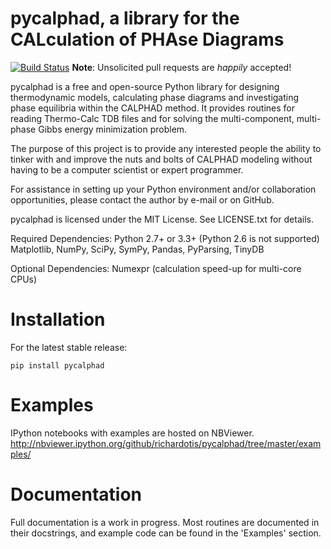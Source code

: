 pycalphad, a library for the CALculation of PHAse Diagrams
==========================================================
[![Build Status](https://travis-ci.org/richardotis/pycalphad.svg?branch=master)](https://travis-ci.org/richardotis/pycalphad)
**Note**: Unsolicited pull requests are _happily_ accepted!

pycalphad is a free and open-source Python library for 
designing thermodynamic models, calculating phase diagrams and 
investigating phase equilibria within the CALPHAD method. It 
provides routines for reading Thermo-Calc TDB files and for
solving the multi-component, multi-phase Gibbs energy
minimization problem.

The purpose of this project is to provide any interested people
the ability to tinker with and improve the nuts and bolts of 
CALPHAD modeling without having to be a computer scientist or 
expert programmer.

For assistance in setting up your Python environment and/or
collaboration opportunities, please contact the author
by e-mail or on GitHub.

pycalphad is licensed under the MIT License.
See LICENSE.txt for details.

Required Dependencies:
Python 2.7+ or 3.3+ (Python 2.6 is not supported)
Matplotlib, NumPy, SciPy, SymPy, Pandas, PyParsing, TinyDB

Optional Dependencies:
Numexpr (calculation speed-up for multi-core CPUs)

Installation
============
For the latest stable release:
```
pip install pycalphad
```

Examples
========
IPython notebooks with examples are hosted on NBViewer.
http://nbviewer.ipython.org/github/richardotis/pycalphad/tree/master/examples/

Documentation
=============
Full documentation is a work in progress. Most routines are documented in
their docstrings, and example code can be found in the 'Examples' section.

